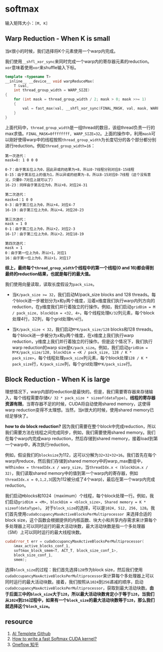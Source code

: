 # softmax

输入矩阵大小：`[M, K]`

## Warp Reduction - When K is small

当`K`很小的时候，我们选择将K个元素使用一个warp内完成。

我们使用`__shfl_xor_sync`来同时完成一个warp内的寄存器元素的reduction。`xor`意味着使用`xor`来shuffle输入下标。
```cpp
template <typename T>
__inline__ __device__ void warpReduceMax(
    T &val,
    int thread_group_width = WARP_SIZE)
{
    for (int mask = thread_group_width / 2; mask > 0; mask >>= 1)
    {
        val = fast_max(val, __shfl_xor_sync(FINAL_MASK, val, mask, WARP_SIZE));
    }
}
```
上面代码中，`thread_group_width`是一组thread的数目，该组thread负责一行的max求值。`FINAL_MASK=0ffffffff, WARP_SIZE=32`。上面的操作中，利用`mask`可以刚好使得warp中的线程按照`thread_group_width`为长度切分的各个部分都分别进行reduction。例如`thread_group_width=16`：
```
第一次迭代：
mask=8: 1 0 0 0 

0-7：由于第五位上为0，因此异或的结果为+8，所以0-7线程分别对应8-15线程
8-15：由于第五位上的值为1，所以异或的结果为-8，所以8-15对应0-7线程（这个没有意义，只要0-7对应上就可以了）
16-23：同样由于第五位为0，所以+8，对应24-31

第二次迭代：
mask=4：1 0 0
0-3：由于第三位上为0，所以+4，对应4-7
16-19：由于第三位上为0，所以+4，对应20-23

第三次迭代：
mask = 1 0
0-1：由于第二位上为0，所以+2，对应2-3
16-17：由于第二位上为0，所以+2，对应18-19

第四次迭代：
mask = 1
0：由于第一位上为0，所以+1，对应1
16：由于第一位上为0，所以+1，对应17
```
**综上，最终每个`thread_group_width`个线程中的第一个线程(0 and 16)都会得到最终的reduction结果，也就是每行的最大值。**

我们使用向量读取，读取长度假设为`pack_size`。

* 当`K/pack_size >= 32`，我们启动M/pack_size blocks and 128 threads。每个block进一步被划分为x和y两个维度，沿着x维度我们执行warp内列方向的reduction，在y维度我们并行着独立的行操作。例如，我们启动`gridDim = M / pack_size, blockDim = <32, 4>`，每个线程处理`K/32`列元素，每个block处理4行，32列，每个grid处理`M/4`行。

* 当`K/pack_size < 32`，我们启动`M*K/pack_size/128` blocks和128 threads。每个block进一步被分为x和y两个维度，在x维度上我们执行warp reduction，y维度上我们并行着独立的行操作。但是这个情况下，我们执行warp reduction的warp size是`K/pack_size`。例如，我们启动`gridDim = M*K/pack_size/128, blockDim = <K / pack_size, 128 / K * pack_size>`，每个线程处理`pack_size`列元素，每个block处理`128 / K * pack_size`行，`K/pack_size`列，每个grid处理`M*K/pack_size`行。


## Block Reduction - When K is large
理想情况下，warp内部的reduction是最快的。但是，我们需要寄存器来存储输入，每个线程需要存储`K/ 32 * pack_size * sizeof(dataType)`。**线程的寄存器资源有限**。当寄存器不足的时候，CUDA将自动使用shared memory，这使得warp reduction变得不太理想。当然，当`K`很大的时候，使用shared memory已经足够快了。

**how to do block reduction?** 因为我们需要在整个block中完成reduction，所以我们需要方法在线程之间完成同步，例如，我们需要使用shared memory。我们在每个warp内完成warp reduction，然后存储到shared memory，接着load到第一个warp中，再次执行reduction。

例如，假设我们的`blocksize`为112，这可以分解为`32+32+32+16`。我们首先在每个warp内reduce，然后我们存储到shared memory中的warp_max数组中，with`index = threadIdx.x / warp_size`，当`threadIdx.x < (blockDim.x / 32)`，我们读取shared memory中的值到第一个warp内的寄存器，例如`threadIdx.x = 0,1,2,3`(因为112被分成了4个warp)，最后在第一个warp内完成reduction。

我们启动`M`blocks和1024（maximum）个线程，每个block处理一行。例如，我们启动`gridDim = <M>, blockDim = <block_size>, Shared memory = K * sizeof(dataType)`。
对于`block_size`的选择，可以是`1024, 512, 256, 128`。我们首先使用`cudaOccupancyMaxActiveBlocksPerMultiprocessor `来选择合适的block size，这个函数会根据提供的内核函数、块大小和共享内存需求来计算每个多处理器上可以同时运行的最大活动块数，最大活动块数是指一个多处理器（SM）上可以同时运行的最大线程块数。
```cpp
cudaError_t err = cudaOccupancyMaxActiveBlocksPerMultiprocessor(
    &max_active_blocks_conf_1,
    softmax_block_smem<T, ACT_T, block_size_conf_1>,
    block_size_conf_1,
    smem);
```

选择`block_size`的过程：我们首先选择`128`作为block size，然后我们使用`cudaOccupancyMaxActiveBlocksPerMultiprocessor`来计算每个多处理器上可以同时运行的最大活动块数。接着，我们按照从`1024`到`256`递减的顺序，启动`cudaOccupancyMaxActiveBlocksPerMultiprocessor`，获取到最大活动块数。**由于后面三中的`block_size`大于`128`，所以最大活动块数肯定小于等于`128`，当我们从`1024`到`256`过程中，如果有一个`block_size`的最大活动块数等于`128`，那么我们就选择这个`block_size`。**

## resource
1. [AI Templete Github](https://github.com/facebookincubator/AITemplate/)
2. [How to write a fast Softmax CUDA kernel?](https://github.com/facebookincubator/AITemplate/wiki/How-to-write-a-fast-Softmax-CUDA-kernel%3F)
3. [Oneflow 知乎](https://zhuanlan.zhihu.com/p/341059988)